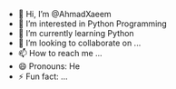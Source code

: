 - 👋 Hi, I’m @AhmadXaeem
- 👀 I’m interested in Python Programming
- 🌱 I’m currently learning Python
- 💞️ I’m looking to collaborate on ...
- 📫 How to reach me ...
- 😄 Pronouns: He
- ⚡ Fun fact: ...

<!---
AhmadXaeem/AhmadXaeem is a ✨ special ✨ repository because its `README.md` (this file) appears on your GitHub profile.
You can click the Preview link to take a look at your changes.
--->

